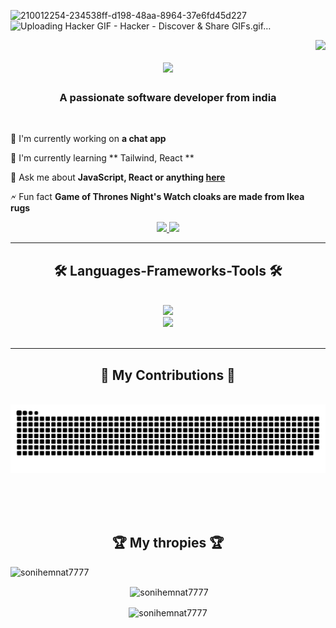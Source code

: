 ![210012254-234538ff-d198-48aa-8964-37e6fd45d227](https://github.com/user-attachments/assets/a3cc3d54-cba8-4334-b681-f3df638622b0)
![Uploading Hacker GIF - Hacker - Discover & Share GIFs.gif…]()

 <img align="right" src="https://visitor-badge.laobi.icu/badge?page_id=Sonihemnat7777.Sonihemnat7777" />
 
 <h1 align="center"> 
    <a href="https://git.io/typing-svg">
  <img src="https://readme-typing-svg.herokuapp.com/?font-Righteous&size=35&center=true&vCenter=true&width=500&height=70&duration=4000&lines=Hi+There!+👋;+I'm+HEMANT!;" />
 </a>
</h1>

<h3 align="center">A passionate software developer from india </h3>

<br/>    
  
🔭 I'm currently working on **a chat app** 

🌿 I'm currently learning ** Tailwind, React **

💬 Ask me about **JavaScript, React or anything [here](https://github.com/Sonihemnat7777)**

🗲 Fun fact **Game of Thrones Night's Watch cloaks are made from Ikea rugs**

</div>

<div align="center">
 <a href="mailto:pedro.sonyhemant0786@gmai.com">
<img src="https://img.shields.io/badge/Gmail-333333?style=for-the-badge&logo=gmail&logoColor=red" target="_blank" />
</a>
<a href="https://www.linkedin.com/in/hemant-soni-66755b33b" target="_blank">
   <img src="https://img.shields.io/badge/LinkedIn-007785?style-for-the-badge&logo-linkedin&logoColor=white" target="_blank" />
</a>

</div>

<hr/> 

<h2 align="center"> 🛠️ Languages-Frameworks-Tools 🛠️ </h2>
<br/> 
<div align="center">
   <a href="[![My Skills](https://skillicons.dev/icons?i=js,html,css,wasm)](https://skillicons.dev)">
      <img src="https://skillicons.dev/icons?i=github,python,arduino,javascript,c,c++" /><br>
      <img src="https://skillicons.dev/icons?i=react,html,css,vscode," />
  </a>
</div>
 
<br/>
<hr/>

<div align="center">
 <h2> 🐍 My Contributions 🐍 </h2>
<br>
<img alt="snake eating my contributions" src="https://raw.githubusercontent.com/salesp07/salesp07/output/github-contribution-grid-snake.svg" />

   <br/><br/><br/>
    <h2> 🏆 My thropies 🏆 </h2>
 <p align="left"> <ahref="https://github.com/ryo-ma/github-profile-trophy"><img src="https://github-profile-trophy.vercel.app/?username=sonihemnat7777" alt="sonihemnat7777" /></a> </p>

 
<p align="left">
</p>

<p>&nbsp;<img align="center" src="https://github-readme-stats.vercel.app/api?username=sonihemnat7777&show_icons=true&locale=en" alt="sonihemnat7777" /></p>

<p><img align="center" src="https://github-readme-streak-stats.herokuapp.com/?user=sonihemnat7777&" alt="sonihemnat7777" /></p>
